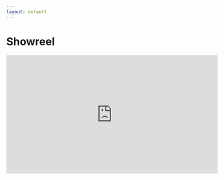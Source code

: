 ```yaml
---
layout: default
---
```

# Showreel

<iframe width="560" height="315" src="https://www.youtube.com/embed/hpg-ZGdBNQE" title="YouTube video player" frameborder="0" allow="accelerometer; autoplay; clipboard-write; encrypted-media; gyroscope; picture-in-picture" allowfullscreen></iframe>


